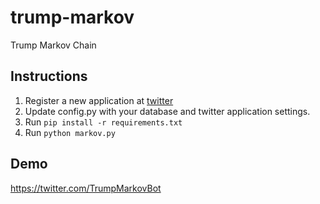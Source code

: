 # trump-markov

Trump Markov Chain

## Instructions

1. Register a new application at [twitter](https://dev.twitter.com)
2. Update config.py with your database and twitter application settings.
3. Run ```pip install -r requirements.txt```
4. Run ```python markov.py```

## Demo

https://twitter.com/TrumpMarkovBot
